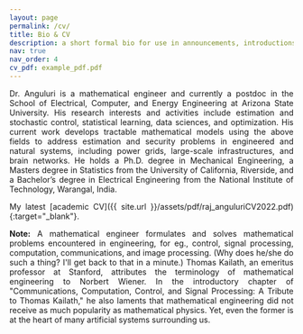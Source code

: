 ```yaml
---
layout: page
permalink: /cv/
title: Bio & CV
description: a short formal bio for use in announcements, introductions, and all that stuff
nav: true
nav_order: 4
cv_pdf: example_pdf.pdf
---
```

<style>body {text-align: justify}</style>

Dr. Anguluri is a mathematical engineer and currently a postdoc in the School of Electrical, Computer, and Energy Engineering at Arizona State University. His research interests and activities include estimation and stochastic control, statistical learning, data sciences, and optimization. His current work develops tractable mathematical models using the above fields to address estimation and security problems in engineered and natural systems, including power grids, large-scale infrastructures, and brain networks. He holds a Ph.D. degree in Mechanical Engineering, a Masters degree in Statistics from the University of California, Riverside, and a Bachelor’s degree in Electrical Engineering from the National Institute of Technology, Warangal, India.

My latest [academic CV]({{ site.url }}/assets/pdf/raj_anguluriCV2022.pdf){:target="_blank"}.

<strong>Note:</strong> A mathematical engineer formulates and solves mathematical problems encountered in engineering, for eg., control, signal processing, computation, communications, and image processing. (Why does he/she do such a thing? I'll get back to that in a minute.) Thomas Kailath, an emeritus professor at Stanford, attributes the terminology of mathematical engineering to Norbert Wiener. In the introductory chapter of "Communications, Computation, Control, and Signal Processing: A Tribute to Thomas Kailath," he also laments that mathematical engineering did not receive as much popularity as mathematical physics. Yet, even the former is at the heart of many artificial systems surrounding us. 

